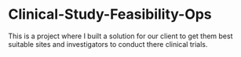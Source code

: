 # Clinical-Study-Feasibility-Ops
This is a project where I built a solution for our client to get them best suitable sites and investigators to conduct there clinical trials.
